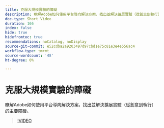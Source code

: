 ```yaml
---
title: 克服大規模實驗的障礙
description: 瞭解Adobe如何使用平台導向解決方案，找出並解決擴展實驗（從創意到執行）的主要障礙。
doc-type: Short Video
duration: 166
index: false
hide: true
hidefromtoc: true
recommendations: noCatalog, noDisplay
source-git-commit: e52cdba2a9203497d97cbd1e75c81e3e4e556ac4
workflow-type: tm+mt
source-wordcount: '48'
ht-degree: 0%

---
```



# 克服大規模實驗的障礙

瞭解Adobe如何使用平台導向解決方案，找出並解決擴展實驗（從創意到執行）的主要障礙。

<!-- 62_S531_3442531_165_overcoming-barriers-to-experimentation-at-scale -->
>[!VIDEO](https://video.tv.adobe.com/v/3458237/?learn=on&enablevpops=true)
